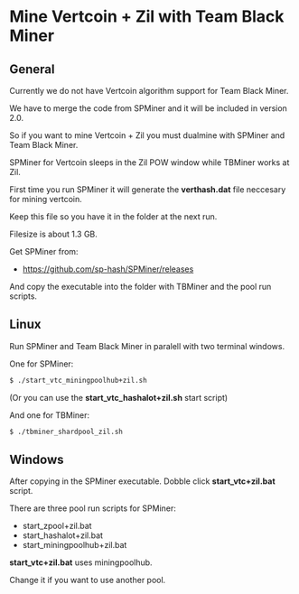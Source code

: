 
# Mine Vertcoin + Zil with Team Black Miner

## General

Currently we do not have Vertcoin algorithm support for Team Black Miner.

We have to merge the code from SPMiner and it will be included in version 2.0.

So if you want to mine Vertcoin + Zil you must dualmine with SPMiner and Team Black Miner.

SPMiner for Vertcoin sleeps in the Zil POW window while TBMiner works at Zil.

First time you run SPMiner it will generate the **verthash.dat** file neccesary for mining vertcoin.

Keep this file so you have it in the folder at the next run.

Filesize is about 1.3 GB.

Get SPMiner from:
* https://github.com/sp-hash/SPMiner/releases

And copy the executable into the folder with TBMiner and the pool run scripts.

## Linux

Run SPMiner and Team Black Miner in paralell with two terminal windows.

One for SPMiner:

```bash
$ ./start_vtc_miningpoolhub+zil.sh
```

(Or you can use the **start_vtc_hashalot+zil.sh** start script)

And one for TBMiner:

```bash
$ ./tbminer_shardpool_zil.sh
```

## Windows

After copying in the SPMiner executable.
Dobble click **start_vtc+zil.bat** script.

There are three pool run scripts for SPMiner:
+ start_zpool+zil.bat
+ start_hashalot+zil.bat
+ start_miningpoolhub+zil.bat

**start_vtc+zil.bat** uses miningpoolhub.

Change it if you want to use another pool.


